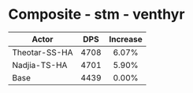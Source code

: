# Composite - stm - venthyr
| Actor | DPS | Increase |
|---|:---:|:---:|
|Theotar-SS-HA|4708|6.07%|
|Nadjia-TS-HA|4701|5.90%|
|Base|4439|0.00%|
